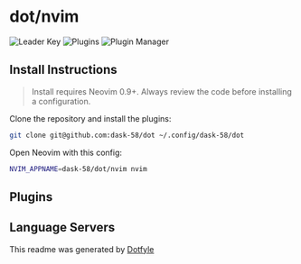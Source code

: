 # dot/nvim

![Leader Key](https://img.shields.io/badge/leader--key-space-blue?style=flat)
![Plugins](https://img.shields.io/badge/plugins-2-green?style=flat)
![Plugin Manager](https://img.shields.io/badge/plugin--manager-lazy.nvim-orange?style=flat)


## Install Instructions

 > Install requires Neovim 0.9+. Always review the code before installing a configuration.

Clone the repository and install the plugins:

```sh
git clone git@github.com:dask-58/dot ~/.config/dask-58/dot
```

Open Neovim with this config:

```sh
NVIM_APPNAME=dask-58/dot/nvim nvim
```

## Plugins

## Language Servers



 This readme was generated by [Dotfyle](https://dotfyle.com)
